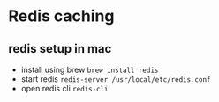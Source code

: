 # Redis caching

## redis setup in mac
- install using brew ```brew install redis```
- start redis ```redis-server /usr/local/etc/redis.conf```
-  open redis cli ```redis-cli```
